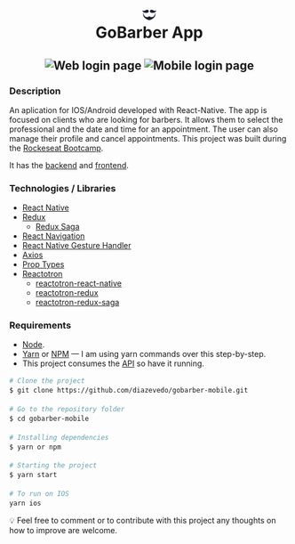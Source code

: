 <h1 align="center">
  <img alt="Gobarber logo" src=".github/logo.svg" width="5%" align="center"/> </br>
    GoBarber App
</h1>

<h2 align="center">
  <img alt="Web login page" src=".github/gobarberLogin.gif" width="35%" />
  <img alt="Mobile login page" src=".github/gobarberNavigation.gif" width="35%" />
</h2>

### Description

An aplication for IOS/Android developed with React-Native. The app is focused on clients who are looking for barbers. It allows them to select the professional and the date and time for an appointment. The user can also manage their profile and cancel appointments. This project was built during the [Rockeseat Bootcamp](https://rocketseat.com.br/gostack).

It has the [backend](https://github.com/diazevedo/gobarber) and [frontend](https://github.com/diazevedo/gobarber-web).

### Technologies / Libraries

- [React Native](http://facebook.github.io/react-native/)
- [Redux](https://redux.js.org/)
  - [Redux Saga](https://redux-saga.js.org/)
- [React Navigation](https://reactnavigation.org/)
- [React Native Gesture Handler](https://kmagiera.github.io/react-native-gesture-handler/)
- [Axios](https://github.com/axios/axios)
- [Prop Types](https://github.com/facebook/prop-types)
- [Reactotron](https://github.com/infinitered/reactotron)
  - [reactotron-react-native](https://github.com/infinitered/reactotron/blob/master/docs/quick-start-react-native.md)
  - [reactotron-redux](https://github.com/infinitered/reactotron/blob/master/docs/plugin-redux.md)
  - [reactotron-redux-saga](https://github.com/infinitered/reactotron/blob/master/docs/plugin-redux-saga.md)

### Requirements

- [Node](https://nodejs.org/en/).
- [Yarn](https://yarnpkg.com/) or [NPM](https://www.npmjs.com/) — I am using yarn commands over this step-by-step.
- This project consumes the [API](https://github.com/diazevedo/gobarber) so have it running.

```bash
# Clone the project
$ git clone https://github.com/diazevedo/gobarber-mobile.git

# Go to the repository folder
$ cd gobarber-mobile

# Installing dependencies
$ yarn or npm

# Starting the project
$ yarn start

# To run on IOS
yarn ios
```

:bulb: Feel free to comment or to contribute with this project any thoughts on how to improve are welcome.
